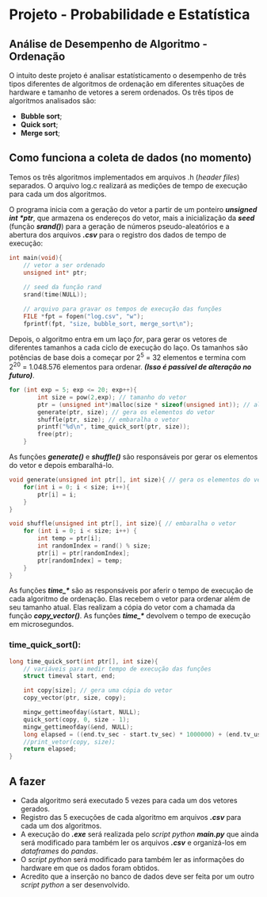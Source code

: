 # Projeto - Probabilidade e Estatística

## Análise de Desempenho de Algoritmo - Ordenação

O intuito deste projeto é analisar estatísticamento o desempenho de três tipos diferentes de algoritmos de ordenação em diferentes situações de hardware e tamanho de vetores a serem ordenados. Os três tipos de algoritmos analisados são:

* **Bubble sort**;
* **Quick sort**;
* **Merge sort**;

## Como funciona a coleta de dados (no momento)

Temos os três algoritmos implementados em arquivos .h (_header files_) separados. O arquivo log.c realizará as medições de tempo de execução para cada um dos algoritmos.

O programa inicia com a geração do vetor a partir de um ponteiro **_unsigned int \*ptr_**, que armazena os endereços do vetor, mais a inicialização da **_seed_** (função **_srand()_**) para a geração de números pseudo-aleatórios e a abertura dos arquivos **_.csv_** para o registro dos dados de tempo de execução:

~~~c
int main(void){
    // vetor a ser ordenado
    unsigned int* ptr;
    
    // seed da função rand
    srand(time(NULL));

    // arquivo para gravar os tempos de execução das funções
    FILE *fpt = fopen("log.csv", "w");
    fprintf(fpt, "size, bubble_sort, merge_sort\n");
~~~

Depois, o algoritmo entra em um laço _for_, para gerar os vetores de diferentes tamanhos a cada ciclo de execução do laço. Os tamanhos são potências de base dois a começar por 2<sup>5</sup> = 32 elementos e termina com 2<sup>20</sup> = 1.048.576 elementos para ordenar. **_(Isso é passível de alteração no futuro)_**.



~~~c
for (int exp = 5; exp <= 20; exp++){
        int size = pow(2,exp); // tamanho do vetor
        ptr = (unsigned int*)malloc(size * sizeof(unsigned int)); // alocação de memoria para o vetor
        generate(ptr, size); // gera os elementos do vetor
        shuffle(ptr, size); // embaralha o vetor
        printf("%d\n", time_quick_sort(ptr, size));
        free(ptr);
    }
~~~

As funções **_generate()_** e **_shuffle()_** são responsáveis por gerar os elementos do vetor e depois embaralhá-lo.

~~~c
void generate(unsigned int ptr[], int size){ // gera os elementos do vetor
    for(int i = 0; i < size; i++){
        ptr[i] = i;
    }
}

void shuffle(unsigned int ptr[], int size){ // embaralha o vetor
    for (int i = 0; i < size; i++) {
        int temp = ptr[i];
        int randomIndex = rand() % size;
        ptr[i] = ptr[randomIndex];
        ptr[randomIndex] = temp;
    }
}
~~~

As funções **_time\_\*_** são as responsáveis por aferir o tempo de execução de cada algoritmo de ordenação. Elas recebem o vetor para ordenar além de seu tamanho atual. Elas realizam a cópia do vetor com a chamada da função **_copy\_vector()_**. As funções **_time\_\*_** devolvem o tempo de execução em microsegundos.

### time\_quick\_sort():

~~~c
long time_quick_sort(int ptr[], int size){
    // variáveis para medir tempo de execução das funções
    struct timeval start, end;

    int copy[size]; // gera uma cópia do vetor
    copy_vector(ptr, size, copy);

    mingw_gettimeofday(&start, NULL);
    quick_sort(copy, 0, size - 1);
    mingw_gettimeofday(&end, NULL);
    long elapsed = ((end.tv_sec - start.tv_sec) * 1000000) + (end.tv_usec - start.tv_usec);
    //print_vetor(copy, size);
    return elapsed;
}
~~~

## A fazer

* Cada algoritmo será executado 5 vezes para cada um dos vetores gerados.
* Registro das 5 execuções de cada algoritmo em arquivos **_.csv_** para cada um dos algoritmos.
* A execução do **_.exe_** será realizada pelo _script_ _python_ **_main.py_** que ainda será modificado para também ler os arquivos **_.csv_** e organizá-los em _dataframes_ do _pandas_.
* O _script_ _python_ será modificado para também ler as informações do hardware em que os dados foram obtidos.
* Acredito que a inserção no banco de dados deve ser feita por um outro _script_ _python_ a ser desenvolvido.
